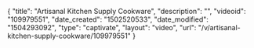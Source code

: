 {
    "title": "Artisanal Kitchen Supply Cookware",
    "description": "",
    "videoid": "109979551",
    "date_created": "1502520533",
    "date_modified": "1504293092",
    "type": "captivate",
    "layout": "video",
    "url": "\/v\/artisanal-kitchen-supply-cookware\/109979551"
}